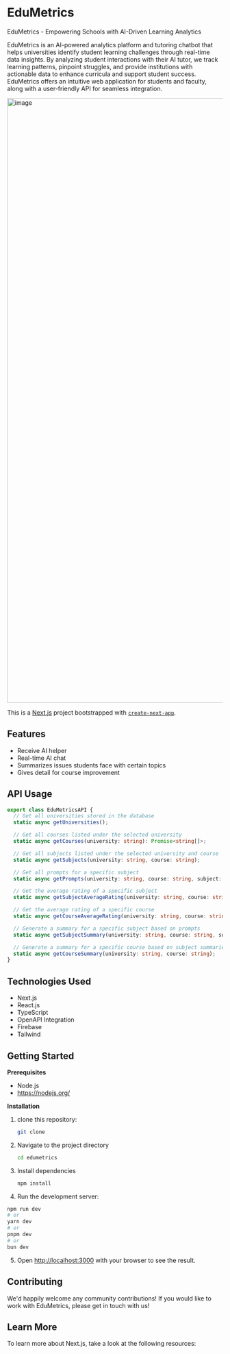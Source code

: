 # EduMetrics

EduMetrics - Empowering Schools with AI-Driven Learning Analytics

EduMetrics is an AI-powered analytics platform and tutoring chatbot that helps universities identify student learning challenges through real-time data insights. By analyzing student interactions with their AI tutor, we track learning patterns, pinpoint struggles, and provide institutions with actionable data to enhance curricula and support student success. EduMetrics offers an intuitive web application for students and faculty, along with a user-friendly API for seamless integration.

<img width="1412" alt="image" src="https://github.com/user-attachments/assets/970e1aef-962e-4c9c-b6c1-2df82978ec7f" />

This is a [Next.js](https://nextjs.org) project bootstrapped with [`create-next-app`](https://nextjs.org/docs/app/api-reference/cli/create-next-app).

## Features
- Receive AI helper
- Real-time AI chat
- Summarizes issues students face with certain topics
- Gives detail for course improvement

## API Usage
```ts
export class EduMetricsAPI {
  // Get all universities stored in the database
  static async getUniversities();

  // Get all courses listed under the selected university
  static async getCourses(university: string): Promise<string[]>;

  // Get all subjects listed under the selected university and course
  static async getSubjects(university: string, course: string);

  // Get all prompts for a specific subject
  static async getPrompts(university: string, course: string, subject: string);

  // Get the average rating of a specific subject
  static async getSubjectAverageRating(university: string, course: string, subject: string);

  // Get the average rating of a specific course
  static async getCourseAverageRating(university: string, course: string);

  // Generate a summary for a specific subject based on prompts
  static async getSubjectSummary(university: string, course: string, subject: string);

  // Generate a summary for a specific course based on subject summaries
  static async getCourseSummary(university: string, course: string);
}
```

## Technologies Used
- Next.js
- React.js
- TypeScript
- OpenAPI Integration
- Firebase
- Tailwind

## Getting Started

**Prerequisites**
- Node.js
- https://nodejs.org/


**Installation**
1. clone this repository:

   ```bash
   git clone
   ```
2. Navigate to the project directory
    ```bash
   cd edumetrics
    ```
3. Install dependencies
    ```bash
   npm install
    ```
4. Run the development server:

```bash
npm run dev
# or
yarn dev
# or
pnpm dev
# or
bun dev
```
5. Open [http://localhost:3000](http://localhost:3000) with your browser to see the result.

## Contributing

We'd happily welcome any community contributions! If you would like to work with EduMetrics, please get in touch with us!

## Learn More

To learn more about Next.js, take a look at the following resources:



